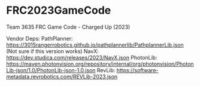 # FRC2023GameCode
Team 3635 FRC Game Code - Charged Up (2023)

Vendor Deps:
PathPlanner: https://3015rangerrobotics.github.io/pathplannerlib/PathplannerLib.json (Not sure if this version works)
NavX: https://dev.studica.com/releases/2023/NavX.json
PhotonLib: https://maven.photonvision.org/repository/internal/org/photonvision/PhotonLib-json/1.0/PhotonLib-json-1.0.json
RevLib: https://software-metadata.revrobotics.com/REVLib-2023.json

